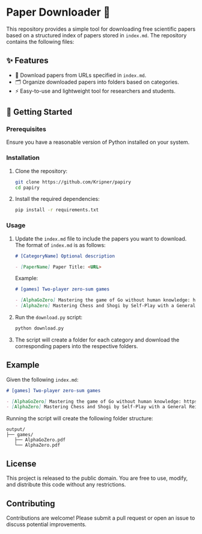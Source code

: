 # Paper Downloader 📜

This repository provides a simple tool for downloading free scientific papers based on a structured
index of papers stored in `index.md`. The repository contains the following files:

## ✨ Features

- 💾 Download papers from URLs specified in `index.md`.
- 🗂️ Organize downloaded papers into folders based on categories.
- ⚡ Easy-to-use and lightweight tool for researchers and students.

## 🚀 Getting Started 

### Prerequisites

Ensure you have a reasonable version of Python installed on your system.

### Installation

1. Clone the repository:

   ```bash
   git clone https://github.com/Kripner/papiry
   cd papiry
   ```

2. Install the required dependencies:

   ```bash
   pip install -r requirements.txt
   ```

### Usage

1. Update the `index.md` file to include the papers you want to download. The format of `index.md` is as follows:

   ```markdown
   # [CategoryName] Optional description

   - [PaperName] Paper Title: <URL>
   ```

   Example:

   ```markdown
   # [games] Two-player zero-sum games

   - [AlphaGoZero] Mastering the game of Go without human knowledge: https://ics.uci.edu/~dechter/courses/ics-295/winter-2018/papers/nature-go.pdf
   - [AlphaZero] Mastering Chess and Shogi by Self-Play with a General Reinforcement Learning Algorithm: https://arxiv.org/abs/1712.01815
   ```

2. Run the `download.py` script:

   ```bash
   python download.py
   ```

3. The script will create a folder for each category and download the corresponding papers into the respective folders.

## Example

Given the following `index.md`:

```markdown
# [games] Two-player zero-sum games

- [AlphaGoZero] Mastering the game of Go without human knowledge: https://ics.uci.edu/~dechter/courses/ics-295/winter-2018/papers/nature-go.pdf
- [AlphaZero] Mastering Chess and Shogi by Self-Play with a General Reinforcement Learning Algorithm: https://arxiv.org/abs/1712.01815
```

Running the script will create the following folder structure:

```
output/
├── games/
   ├── AlphaGoZero.pdf
   └── AlphaZero.pdf
```

## License

This project is released to the public domain. You are free to use, modify, and distribute this code without any restrictions.

## Contributing

Contributions are welcome! Please submit a pull request or open an issue to discuss potential improvements.


